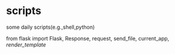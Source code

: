 # scripts
some daily scripts(e.g.,shell,python)


from flask import Flask, Response, request, send_file, current_app, *render_template*

